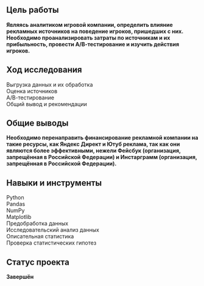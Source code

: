 ## Цель работы 
**Являясь аналитиком игровой компании, определить влияние рекламных источников на поведение игроков, пришедших с них. Необходимо проанализировать затраты по источникам и их прибыльность, провести А/В-тестирование и изучить действия игроков.**
## Ход исследования
Выгрузка данных и их обработка <br>
Оценка источников <br>
А/В-тестирование <br>
Общий вывод и рекомендации <br>
## Общие выводы
**Необходимо перенаправить финансирование рекламной компании на такие ресурсы, как Яндекс Директ и Ютуб реклама, так как они являются более эффективными, нежели Фейсбук (организация, запрещённая в Российской Федерации) и Инстарграмм (организация, запрещённая в Российской Федерации).**
## Навыки и инструменты
Python <br>
Pandas <br>
NumPy <br>
Matplotlib <br>
Предобработка данных <br>
Исследовательский анализ данных <br>
Описательная статистика <br>
Проверка статистических гипотез <br>
## Статус проекта
**Завершён**
